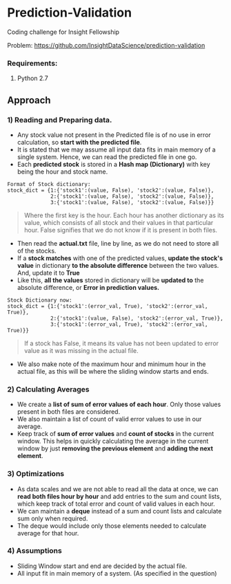 # Prediction-Validation
Coding challenge for Insight Fellowship

Problem: https://github.com/InsightDataScience/prediction-validation

### Requirements:
1) Python 2.7

## Approach

### 1) Reading and Preparing data.
  - Any stock value not present in the Predicted file is of no use in error calculation, so **start with the predicted file**.
  - It is stated that we may assume all input data fits in main memory of a single system. Hence, we can read the predicted file in one go.
  - Each **predicted stock** is stored in a **Hash map (Dictionary)** with key being the hour and stock name.
  ```P
  Format of Stock dictionary:
  stock_dict = {1:{'stock1':(value, False), 'stock2':(value, False)},
                2:{'stock1':(value, False), 'stock2':(value, False)},
                3:{'stock1':(value, False), 'stock2':(value, False)}}
  ```
  > Where the first key is the hour. Each hour has another dictionary as its value, which consists of all 
  stock and their values in that particular hour. False signifies that we do not know if it is present in both files.
  - Then read the **actual.txt** file, line by line, as we do not need to store all of the stocks.
  - If a **stock matches** with one of the predicted values, **update the stock's value** in dictionary **to the absolute difference** between the two values. And, update it to **True**
  - Like this, **all the values** stored in dictionary will be **updated to** the absolute difference, or **Error in prediction values.**
  ```P
  Stock Dictionary now:
  stock_dict = {1:{'stock1':(error_val, True), 'stock2':(error_val, True)},
                2:{'stock1':(value, False), 'stock2':(error_val, True)},
                3:{'stock1':(error_val, True), 'stock2':(error_val, True)}}
  ```
  > If a stock has False, it means its value has not been updated to error value as it was missing in the actual file.
  - We also make note of the maximum hour and minimum hour in the actual file, as this will be where the sliding window starts and ends.
  
### 2) Calculating Averages

  - We create a **list of sum of error values of each hour**. Only those values present in both files are considered.
  - We also maintain a list of count of valid error values to use in our average.
  - Keep track of **sum of error values** and **count of stocks** in the current window. This helps in quickly calculating the average in the current window by just **removing the previous element** and **adding the next element**.
  
### 3) Optimizations
  - As data scales and we are not able to read all the data at once, we can **read both files hour by hour** and add entries to the sum and count lists, which keep track of total error and count of valid values in each hour.
  - We can maintain a **deque** instead of a sum and count lists and calculate sum only when required.
  - The deque would include only those elements needed to calculate average for that hour.
  
### 4) Assumptions
  - Sliding Window start and end are decided by the actual file.
  - All input fit in main memory of a system. (As specified in the question)
